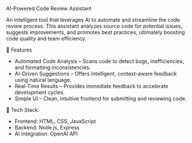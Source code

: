 AI-Powered Code Review Assistant

An intelligent tool that leverages AI to automate and streamline the code review process. This assistant analyzes source code for potential issues, suggests improvements, and promotes best practices, 
ultimately boosting code quality and team efficiency.

 🚀 Features

- Automated Code Analysis – Scans code to detect bugs, inefficiencies, and formatting inconsistencies.
- AI-Driven Suggestions – Offers intelligent, context-aware feedback using natural language.
- Real-Time Results – Provides immediate feedback to accelerate development cycles.
- Simple UI – Clean, intuitive frontend for submitting and reviewing code.

 💠 Tech Stack

- Frontend: HTML, CSS, JavaScript
- Backend: Node.js, Express
- AI Integration: OpenAI API
